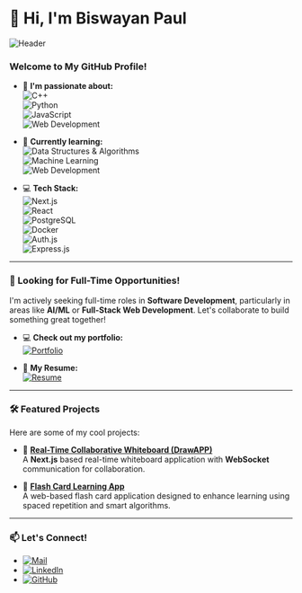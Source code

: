 # 👋 Hi, I'm Biswayan Paul

![Header](https://user-images.githubusercontent.com/your-github-username/your-banner-image.png)

### Welcome to My GitHub Profile!

- 👀 **I'm passionate about:**  
  ![C++](https://img.shields.io/badge/C++-00599C?style=flat-square&logo=c%2B%2B&logoColor=white)  
  ![Python](https://img.shields.io/badge/Python-3776AB?style=flat-square&logo=python&logoColor=white)  
  ![JavaScript](https://img.shields.io/badge/JavaScript-F7DF1E?style=flat-square&logo=javascript&logoColor=black)  
  ![Web Development](https://img.shields.io/badge/Web-Development-61DAFB?style=flat-square&logo=react&logoColor=white)  

- 🌱 **Currently learning:**  
  ![Data Structures & Algorithms](https://img.shields.io/badge/DS%26A-Algorithm-green)  
  ![Machine Learning](https://img.shields.io/badge/Machine-Learning-FF6F00?style=flat-square&logo=googlecolab&logoColor=white)  
  ![Web Development](https://img.shields.io/badge/WebDev-TailwindCSS-38B2AC?style=flat-square&logo=tailwindcss&logoColor=white)

- 💻 **Tech Stack:**  
  ![Next.js](https://img.shields.io/badge/Next.js-000000?style=flat-square&logo=next.js&logoColor=white)  
  ![React](https://img.shields.io/badge/React-61DAFB?style=flat-square&logo=react&logoColor=black)  
  ![PostgreSQL](https://img.shields.io/badge/PostgreSQL-336791?style=flat-square&logo=postgresql&logoColor=white)  
  ![Docker](https://img.shields.io/badge/Docker-2496ED?style=flat-square&logo=docker&logoColor=white)  
  ![Auth.js](https://img.shields.io/badge/Auth.js-v5-4580f0?style=flat-square)  
  ![Express.js](https://img.shields.io/badge/Express.js-000000?style=flat-square&logo=express&logoColor=white)

---

### 💼 Looking for Full-Time Opportunities!
I'm actively seeking full-time roles in **Software Development**, particularly in areas like **AI/ML** or **Full-Stack Web Development**. Let's collaborate to build something great together!

- 💻 **Check out my portfolio:**  
  [![Portfolio](https://img.shields.io/badge/Portfolio-BiswayanPaul-1DA1F2?style=flat-square&logo=vercel&logoColor=white)](https://portfolio-4ecp9b9tr-biswayanpauls-projects.vercel.app/)

- 📄 **My Resume:**  
  [![Resume](https://img.shields.io/badge/Resume-View-00A98F?style=flat-square&logo=googledrive&logoColor=white)](https://drive.google.com/file/d/1aoWqMmBAzIoRmR6uGUyRapE005wmzjGb/view?usp=sharing)

---

### 🛠️ Featured Projects

Here are some of my cool projects:

- 🔗 [**Real-Time Collaborative Whiteboard (DrawAPP)**](https://drawapp-frontend.vercel.app/signin)  
  A **Next.js** based real-time whiteboard application with **WebSocket** communication for collaboration.

- 📝 [**Flash Card Learning App**](https://flash-card-one.vercel.app/)  
  A web-based flash card application designed to enhance learning using spaced repetition and smart algorithms.

---

### 📫 Let's Connect!
- [![Mail](https://img.shields.io/badge/Email-biswayanpaulju@gmail.com-D14836?style=flat-square&logo=gmail&logoColor=white)](mailto:biswayanpaulju@gmail.com)  
- [![LinkedIn](https://img.shields.io/badge/LinkedIn-BiswayanPaul-0A66C2?style=flat-square&logo=linkedin&logoColor=white)](https://www.linkedin.com/in/biswayan-paul-8852411ba/)
- [![GitHub](https://img.shields.io/badge/GitHub-BiswayanPaul-181717?style=flat-square&logo=github&logoColor=white)](https://github.com/yourusername)

<!---
BiswayanPaul/BiswayanPaul is a ✨ special ✨ repository because its `README.md` (this file) appears on your GitHub profile.
--->

